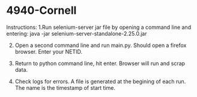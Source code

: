 4940-Cornell
============

Instructions:
1.Run selenium-server jar file by opening a command line and entering:
	java -jar selenium-server-standalone-2.25.0.jar

2. Open a second command line and run main.py. Should open a firefox browser. Enter your NETID.

3. Return to python command line, hit enter. Browser will run and scrap data.

4. Check logs for errors. A file is generated at the begining of each run. The name is the timestamp of start time.
